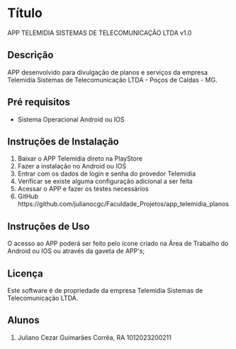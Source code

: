 # Título
APP TELEMIDIA SISTEMAS DE TELECOMUNICAÇÃO LTDA v1.0

## Descrição
APP desenvolvido para divulgação de planos e serviços da empresa Telemidia Sistemas de Telecomunicação LTDA - Poços de Caldas - MG.

## Pré requisitos
<ul>
<li>Sistema Operacional Android ou IOS</li>
</ul>

## Instruções de Instalação
<ol>
<li>Baixar o APP Telemidia direto na PlayStore</li>
<li>Fazer a instalação no Android ou IOS</li>
<li>Entrar com os dados de login e senha do provedor Telemidia</li>
<li>Verificar se existe alguma configuração adicional a ser feita</li>
<li>Acessar o APP e fazer os testes necessários</li>
<li>GitHub https://github.com/julianocgc/Faculdade_Projetos/app_telemidia_planos</li>
</ol>

## Instruções de Uso
<dl>
<dt>O acesso ao APP poderá ser feito pelo ícone criado na Área de Trabalho do Android ou IOS ou através da gaveta de APP's;</dt>
</dl>

## Licença
Este software é de propriedade da empresa Telemidia Sistemas de Telecomunicação LTDA.

## Alunos
<ol>
<li>Juliano Cezar Guimarães Corrêa, RA 1012023200211</li>
</ol>